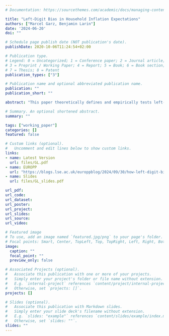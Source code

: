 ```yaml
---
# Documentation: https://sourcethemes.com/academic/docs/managing-content/

title: "Left-Digit Bias in Household Inflation Expectations"
authors: ["Marcel Garz, Benjamin Larin"]
date: '2024-06-20'
doi: ""

# Schedule page publish date (NOT publication's date).
publishDate: 2020-10-06T11:24:54+02:00

# Publication type.
# Legend: 0 = Uncategorized; 1 = Conference paper; 2 = Journal article;
# 3 = Preprint / Working Paper; 4 = Report; 5 = Book; 6 = Book section;
# 7 = Thesis; 8 = Patent
publication_types: ["3"]

# Publication name and optional abbreviated publication name.
publication: ""
publication_short: ""

abstract: "This paper theoretically defines and empirically tests left-digit bias in household inflation expectations. Using cross-country data and a regression discontinuity design, we find that inflation expectations jump discontinuously when inflation crosses round-number thresholds, especially when inflation is rising. Media sensationalism is the primary channel through which these effects operate, as confirmed by instrumental variable estimates and a randomized controlled experiment. Embedding left-digit-biased expectations into a New Keynesian model reveals important macroeconomic and policy implications: weaker initial responses to shocks, prolonged inflationary periods, and the need for more persistent monetary policy."

# Summary. An optional shortened abstract.
summary: ""

tags: ["working_paper"]
categories: []
featured: false

# Custom links (optional).
#   Uncomment and edit lines below to show custom links.
links:
- name: Latest Version
  url: files/GL.pdf
- name: EUROPP
  url: "https://blogs.lse.ac.uk/europpblog/2024/09/30/how-left-digit-bias-and-the-competition-for-attention-affect-inflation/"
- name: Slides
  url: files/GL_slides.pdf

url_pdf:
url_code:
url_dataset:
url_poster:
url_project:
url_slides:
url_source:
url_video:

# Featured image
# To use, add an image named `featured.jpg/png` to your page's folder.
# Focal points: Smart, Center, TopLeft, Top, TopRight, Left, Right, BottomLeft, Bottom, BottomRight.
image:
  caption: ""
  focal_point: ""
  preview_only: false

# Associated Projects (optional).
#   Associate this publication with one or more of your projects.
#   Simply enter your project's folder or file name without extension.
#   E.g. `internal-project` references `content/project/internal-project/index.md`.
#   Otherwise, set `projects: []`.
projects: []

# Slides (optional).
#   Associate this publication with Markdown slides.
#   Simply enter your slide deck's filename without extension.
#   E.g. `slides: "example"` references `content/slides/example/index.md`.
#   Otherwise, set `slides: ""`.
slides: ""
---
```

